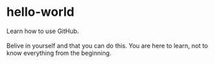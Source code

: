 # hello-world
Learn how to use GitHub.<br></br>
Belive in yourself and that you can do this. You are here to learn, not to know everything from the beginning.
